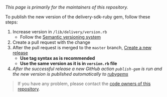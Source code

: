 _This page is primarily for the maintainers of this repository._

To publish the new version of the delivery-sdk-ruby gem, follow these steps:
1. Increase version in `/lib/delivery/version.rb`
    * Follow the [Semantic versioning system](https://semver.org)
2. Create a pull request with the change
3. After the pull request is merged to the `master` branch, [Create a new release](https://github.com/kontent-ai/delivery-sdk-ruby/releases/new)
    * **Use tag syntax as is recommended**
    * **Use the same version as it is in `version.rb` file**
5. _After the successful release a new GitHub action `publish-gem` is run and the new version is published automatically to [rubygems](https://rubygems.org/gems/kontent-ai-delivery)_

> If you have any problem, please contact the [code owners of this repository](https://github.com/kontent-ai/delivery-sdk-ruby/blob/master/.github/CODEOWNERS).